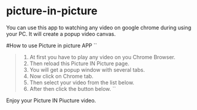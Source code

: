 # picture-in-picture

You can use this app to watching any video on google chrome during using your PC. It will create a popup video canvas.

#How to use Picture in picture APP
``
> 1. At first you have to play any video on you Chrome Browser.
> 2. Then reload this Picture IN Picture page.
> 3. You will get a popup window with several tabs. 
> 4. Now click on Chrome tab. 
> 5. Then select your video from the list below. 
> 6. After then click the button below.
``

Enjoy your Picture IN Piucture video.
